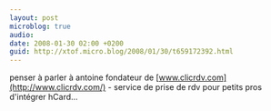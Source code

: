 ```yaml
---
layout: post
microblog: true
audio: 
date: 2008-01-30 02:00 +0200
guid: http://xtof.micro.blog/2008/01/30/t659172392.html
---
```

penser à parler à antoine fondateur de [www.clicrdv.com](http://www.clicrdv.com/) - service de prise de rdv pour petits pros d'intégrer hCard...
